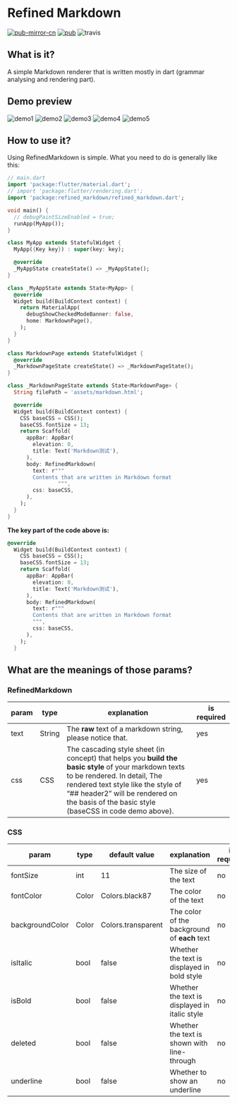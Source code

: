 # Refined Markdown

[![pub-mirror-cn](https://img.shields.io/badge/dynamic/json?color=blue&label=pub-mirror-cn&query=latestStableVersion&url=https%3A%2F%2Fdart-pub.mirrors.sjtug.sjtu.edu.cn%2Fapi%2Fdocumentation%2Frefined_markdown)](https://dart-pub.mirrors.sjtug.sjtu.edu.cn/packages/refined_markdown) [![pub](https://img.shields.io/badge/dynamic/json?color=blue&label=pub&query=latestStableVersion&url=https%3A%2F%2Fpub.dartlang.org%2Fapi%2Fdocumentation%2Frefined_markdown)](https://pub.dartlang.org/packages/refined_markdown) ![travis](https://travis-ci.org/Autokaka/refined_markdown.svg?branch=master)

## What is it?

A simple Markdown renderer that is written mostly in dart (grammar analysing and rendering part).

## Demo preview

![demo1](https://raw.githubusercontent.com/Autokaka/refined_markdown/master/assets/demo1.jpg)
![demo2](https://raw.githubusercontent.com/Autokaka/refined_markdown/master/assets/demo2.jpg)
![demo3](https://raw.githubusercontent.com/Autokaka/refined_markdown/master/assets/demo3.jpg)
![demo4](https://raw.githubusercontent.com/Autokaka/refined_markdown/master/assets/demo4.jpg)
![demo5](https://raw.githubusercontent.com/Autokaka/refined_markdown/master/assets/demo5.jpg)

## How to use it?

Using RefinedMarkdown is simple. What you need to do is generally like this:

```dart
// main.dart
import 'package:flutter/material.dart';
// import 'package:flutter/rendering.dart';
import 'package:refined_markdown/refined_markdown.dart';

void main() {
  // debugPaintSizeEnabled = true;
  runApp(MyApp());
}

class MyApp extends StatefulWidget {
  MyApp({Key key}) : super(key: key);

  @override
  _MyAppState createState() => _MyAppState();
}

class _MyAppState extends State<MyApp> {
  @override
  Widget build(BuildContext context) {
    return MaterialApp(
      debugShowCheckedModeBanner: false,
      home: MarkdownPage(),
    );
  }
}

class MarkdownPage extends StatefulWidget {
  @override
  _MarkdownPageState createState() => _MarkdownPageState();
}

class _MarkdownPageState extends State<MarkdownPage> {
  String filePath = 'assets/markdown.html';

  @override
  Widget build(BuildContext context) {
    CSS baseCSS = CSS();
    baseCSS.fontSize = 13;
    return Scaffold(
      appBar: AppBar(
        elevation: 0,
        title: Text('Markdown测试'),
      ),
      body: RefinedMarkdown(
        text: r"""
        Contents that are written in Markdown format
				""",
        css: baseCSS,
      ),
    );
  }
}
```

**The key part of the code above is:**

```dart
@override
  Widget build(BuildContext context) {
    CSS baseCSS = CSS();
    baseCSS.fontSize = 13;
    return Scaffold(
      appBar: AppBar(
        elevation: 0,
        title: Text('Markdown测试'),
      ),
      body: RefinedMarkdown(
        text: r"""
        Contents that are written in Markdown format
        """,
        css: baseCSS,
      ),
    );
  }
```

## What are the meanings of those params?

### RefinedMarkdown

| param | type   | explanation                                                                                                                                                                                                                                                             | is required |
| ----- | ------ | ----------------------------------------------------------------------------------------------------------------------------------------------------------------------------------------------------------------------------------------------------------------------- | ----------- |
| text  | String | The **raw** text of a markdown string, please notice that.                                                                                                                                                                                                              | yes         |
| css   | CSS    | The cascading style sheet (in concept) that helps you **build the basic style** of your markdown texts to be rendered. In detail, The rendered text style like the style of “## header2” will be rendered on the basis of the basic style (baseCSS in code demo above). | yes         |

### CSS

| param           | type  | default value      | explanation                                   | is required |
| --------------- | ----- | ------------------ | --------------------------------------------- | ----------- |
| fontSize        | int   | 11                 | The size of the text                          | no          |
| fontColor       | Color | Colors.black87     | The color of the text                         | no          |
| backgroundColor | Color | Colors.transparent | The color of the background of **each** text  | no          |
| isItalic        | bool  | false              | Whether the text is displayed in bold style   | no          |
| isBold          | bool  | false              | Whether the text is displayed in italic style | no          |
| deleted         | bool  | false              | Whether the text is shown with line-through   | no          |
| underline       | bool  | false              | Whether to show an underline                  | no          |
